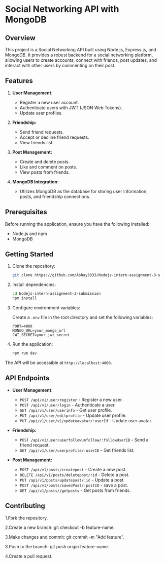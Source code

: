 # Social Networking API with MongoDB

## Overview

This project is a Social Networking API built using Node.js, Express.js, and MongoDB. It provides a robust backend for a social networking platform, allowing users to create accounts, connect with friends, post updates, and interact with other users by commenting on their post.

## Features

1. **User Management:**

   - Register a new user account.
   - Authenticate users with JWT (JSON Web Tokens).
   - Update user profiles.

2. **Friendship:**

   - Send friend requests.
   - Accept or decline friend requests.
   - View friends list.

3. **Post Management:**

   - Create and delete posts.
   - Like and comment on posts.
   - View posts from friends.

4. **MongoDB Integration:**
   - Utilizes MongoDB as the database for storing user information, posts, and friendship connections.

## Prerequisites

Before running the application, ensure you have the following installed:

- Node.js and npm
- MongoDB

## Getting Started

1. Clone the repository:

   ```bash
   git clone https://github.com/Abhay3333/Nodejs-intern-assignment-3-submission.git
   ```

2. Install dependencies:

   ```bash
   cd Nodejs-intern-assignment-3-submission
   npm install
   ```

3. Configure environment variables:

   Create a `.env` file in the root directory and set the following variables:

   ```env
   PORT=4000
   MONGO_URL=your_mongo_url
   JWT_SECRET=your_jwt_secret
   ```

4. Run the application:

   ```bash
   npm run dev
   ```

The API will be accessible at `http://localhost:4000`.

## API Endpoints

- **User Management:**

  - `POST /api/v1/user/register` - Register a new user.
  - `POST /api/v1/user/login` - Authenticate a user.
  - `GET /api/v1/user/userinfo` - Get user profile.
  - `PUT /api/v1/user/editprofile` - Update user profile.
  - `PUT /api/v1/user/v1/updateavatar/:userId` - Update user avatar.

- **Friendship:**

  - `POST /api/v1/user/userfollowunfollow/:followUserID` - Send a friend request.
  - `GET /api/v1/user/userprofile/:userID` - Get friends list.

- **Post Management:**
  - `POST /api/v1/posts/createpost` - Create a new post.
  - `DELETE /api/v1/posts/deletepost/:id` - Delete a post.
  - `PUT /api/v1/posts/updatepost/:id` - Update a post.
  - `POST /api/v1/posts/savedPost/:postID` - save a post.
  - `GET /api/v1/posts//getposts` - Get posts from friends.

## Contributing

1.Fork the repository.

2.Create a new branch: git checkout -b feature-name.

3.Make changes and commit: git commit -m "Add feature".

3.Push to the branch: git push origin feature-name.

4.Create a pull request.

